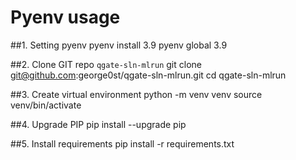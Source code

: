 # Pyenv usage

##1. Setting pyenv
pyenv install 3.9
pyenv global 3.9

##2. Clone GIT repo `qgate-sln-mlrun`
git clone git@github.com:george0st/qgate-sln-mlrun.git
cd qgate-sln-mlrun

##3. Create virtual environment
python -m venv venv
source venv/bin/activate

##4. Upgrade PIP
pip install --upgrade pip

##5. Install requirements
pip install -r requirements.txt
